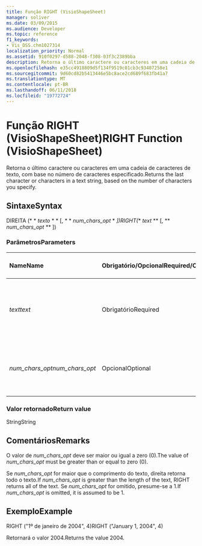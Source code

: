 ```yaml
---
title: Função RIGHT (VisioShapeSheet)
manager: soliver
ms.date: 03/09/2015
ms.audience: Developer
ms.topic: reference
f1_keywords:
- Vis_DSS.chm1027314
localization_priority: Normal
ms.assetid: 910f0297-d588-2048-f308-03f3c2389bba
description: Retorna o último caractere ou caracteres em uma cadeia de caracteres de texto, com base no número de caracteres especificado.
ms.openlocfilehash: e35cc4918809d5f134f9519c01cb3c93407258e1
ms.sourcegitcommit: 9d60cd82b5413446e5bc8ace2cd689f683fb41a7
ms.translationtype: MT
ms.contentlocale: pt-BR
ms.lasthandoff: 06/11/2018
ms.locfileid: "19772724"
---
```

# <a name="right-function-visioshapesheet"></a><span data-ttu-id="966b5-103">Função RIGHT (VisioShapeSheet)</span><span class="sxs-lookup"><span data-stu-id="966b5-103">RIGHT Function (VisioShapeSheet)</span></span>

<span data-ttu-id="966b5-104">Retorna o último caractere ou caracteres em uma cadeia de caracteres de texto, com base no número de caracteres especificado.</span><span class="sxs-lookup"><span data-stu-id="966b5-104">Returns the last character or characters in a text string, based on the number of characters you specify.</span></span>
  
## <a name="syntax"></a><span data-ttu-id="966b5-105">Sintaxe</span><span class="sxs-lookup"><span data-stu-id="966b5-105">Syntax</span></span>

<span data-ttu-id="966b5-106">DIREITA (* * *texto* * * [, * * *num_chars_opt* * *])</span><span class="sxs-lookup"><span data-stu-id="966b5-106">RIGHT(** *text* ** [, ** *num_chars_opt* ** ])</span></span> 
  
### <a name="parameters"></a><span data-ttu-id="966b5-107">Parâmetros</span><span class="sxs-lookup"><span data-stu-id="966b5-107">Parameters</span></span>

|<span data-ttu-id="966b5-108">**Name**</span><span class="sxs-lookup"><span data-stu-id="966b5-108">**Name**</span></span>|<span data-ttu-id="966b5-109">**Obrigatório/Opcional**</span><span class="sxs-lookup"><span data-stu-id="966b5-109">**Required/Optional**</span></span>|<span data-ttu-id="966b5-110">**Tipo de dados**</span><span class="sxs-lookup"><span data-stu-id="966b5-110">**Data Type**</span></span>|<span data-ttu-id="966b5-111">**Descrição**</span><span class="sxs-lookup"><span data-stu-id="966b5-111">**Description**</span></span>|
|:-----|:-----|:-----|:-----|
| <span data-ttu-id="966b5-112">_text_</span><span class="sxs-lookup"><span data-stu-id="966b5-112">_text_</span></span> <br/> |<span data-ttu-id="966b5-113">Obrigatório</span><span class="sxs-lookup"><span data-stu-id="966b5-113">Required</span></span>  <br/> |<span data-ttu-id="966b5-114">**String**</span><span class="sxs-lookup"><span data-stu-id="966b5-114">**String**</span></span> <br/> | <span data-ttu-id="966b5-115">A cadeia de caracteres de texto que contém os caracteres a serem extraídos.</span><span class="sxs-lookup"><span data-stu-id="966b5-115">The text string containing the characters you want to extract.</span></span>  <br/> |
| <span data-ttu-id="966b5-116">_num_chars_opt_</span><span class="sxs-lookup"><span data-stu-id="966b5-116">_num_chars_opt_</span></span> <br/> |<span data-ttu-id="966b5-117">Opcional</span><span class="sxs-lookup"><span data-stu-id="966b5-117">Optional</span></span>  <br/> |<span data-ttu-id="966b5-118">**Número**</span><span class="sxs-lookup"><span data-stu-id="966b5-118">**Number**</span></span> <br/> |<span data-ttu-id="966b5-p101">O número de caracteres que deseja extrair. O padrão é 1.</span><span class="sxs-lookup"><span data-stu-id="966b5-p101">The number of characters you want to extract. The default is 1.</span></span>  <br/> |
   
### <a name="return-value"></a><span data-ttu-id="966b5-121">Valor retornado</span><span class="sxs-lookup"><span data-stu-id="966b5-121">Return value</span></span>

<span data-ttu-id="966b5-122">String</span><span class="sxs-lookup"><span data-stu-id="966b5-122">String</span></span>
  
## <a name="remarks"></a><span data-ttu-id="966b5-123">Comentários</span><span class="sxs-lookup"><span data-stu-id="966b5-123">Remarks</span></span>

<span data-ttu-id="966b5-124">O valor de _num_chars_opt_ deve ser maior ou igual a zero (0).</span><span class="sxs-lookup"><span data-stu-id="966b5-124">The value of  _num_chars_opt_ must be greater than or equal to zero (0).</span></span> 
  
<span data-ttu-id="966b5-125">Se _num_chars_opt_ for maior que o comprimento do texto, direita retorna todo o texto.</span><span class="sxs-lookup"><span data-stu-id="966b5-125">If  _num_chars_opt_ is greater than the length of the text, RIGHT returns all of the text.</span></span> <span data-ttu-id="966b5-126">Se _num_chars_opt_ for omitido, presume-se a 1.</span><span class="sxs-lookup"><span data-stu-id="966b5-126">If  _num_chars_opt_ is omitted, it is assumed to be 1.</span></span> 
  
## <a name="example"></a><span data-ttu-id="966b5-127">Exemplo</span><span class="sxs-lookup"><span data-stu-id="966b5-127">Example</span></span>

<span data-ttu-id="966b5-128">RIGHT ("1º de janeiro de 2004", 4)</span><span class="sxs-lookup"><span data-stu-id="966b5-128">RIGHT ("January 1, 2004", 4)</span></span> 
  
<span data-ttu-id="966b5-129">Retornará o valor 2004.</span><span class="sxs-lookup"><span data-stu-id="966b5-129">Returns the value 2004.</span></span> 
  

